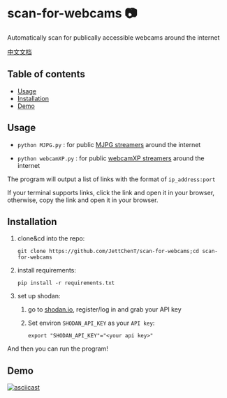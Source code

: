 # scan-for-webcams :camera:

Automatically scan for publically accessible webcams around the internet

[中文文档](/zh/README.md)
## Table of contents

- [Usage](#Usage)
- [Installation](#Installation)
- [Demo](#Demo)

## Usage

* ` python MJPG.py ` : for public [MJPG streamers](https://github.com/jacksonliam/mjpg-streamer) around the internet

* ` python webcamXP.py ` : for public [webcamXP streamers](http://www.webcamxp.com/) around the internet

The program will output a list of links with the format of `ip_address:port`

If your terminal supports links, click the link and open it in your browser, otherwise, copy the link and open it in your browser.

## Installation

1. clone&cd into the repo:

   ` git clone https://github.com/JettChenT/scan-for-webcams;cd scan-for-webcams `

2. install requirements:

   `pip install -r requirements.txt`

3. set up shodan:

   1. go to [shodan.io](https://shodan.io), register/log in and grab your API key

   2. Set environ `SHODAN_API_KEY` as your `API key`:

      ` export "SHODAN_API_KEY"="<your api key>" `

And then you can run the program!

## Demo

[![asciicast](https://asciinema.org/a/349819.svg)](https://asciinema.org/a/349819)
